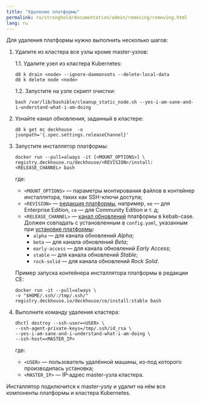 ```yaml
---
title: "Удаление платформы"
permalink: ru/stronghold/documentation/admin/removing/removing.html
lang: ru
---
```


Для удаления платформы нужно выполнить несколько шагов:

1. Удалите из кластера все узлы кроме master-узлов:

   1.1. Удалите узел из кластера Kubernetes:

     ```shell
     d8 k drain <node> --ignore-daemonsets --delete-local-data
     d8 k delete node <node>
     ```

    1.2. Запустите на узле скрипт очистки:

     ```shell
     bash /var/lib/bashible/cleanup_static_node.sh --yes-i-am-sane-and-i-understand-what-i-am-doing
     ```

1. Узнайте канал обновления, заданный в кластере:

   ```shell
   d8 k get mc deckhouse  -o jsonpath='{.spec.settings.releaseChannel}'
   ```

1. Запустите инсталлятор платформы:

   ```shell
   docker run --pull=always -it [<MOUNT_OPTIONS>] \
   registry.deckhouse.ru/deckhouse/<REVISION>/install:<RELEASE_CHANNEL> bash
   ```

   где:
   - `<MOUNT_OPTIONS>` — параметры монтирования файлов в контейнер инсталлятора, таких как SSH-ключи доступа;
   - `<REVISION>` — [редакция платформы](../../about/editions.html), например, `ee` — для Enterprise Edition, `ce` — для Community Edition и т. д;
   - `<RELEASE_CHANNEL>` — [канал обновлений](../../about/update-channels.html) платформы в kebab-case. Должен совпадать с установленным в `config.yaml`, указанным при [установке платформы](../install/steps/install.html):
     - `alpha` — для канала обновлений *Alpha*;
     - `beta` — для канала обновлений *Beta*;
     - `early-access` — для канала обновлений *Early Access*;
     - `stable` — для канала обновлений *Stable*;
     - `rock-solid` — для канала обновлений *Rock Solid*.

   Пример запуска контейнера инсталлятора платформы в редакции CE:

   ```shell
   docker run -it --pull=always \
   -v "$HOME/.ssh/:/tmp/.ssh/" registry.deckhouse.io/deckhouse/ce/install:stable bash
   ```

1. Выполните команду удаления кластера:

   ```shell
   dhctl destroy --ssh-user=<USER> \
   --ssh-agent-private-keys=/tmp/.ssh/id_rsa \
   --yes-i-am-sane-and-i-understand-what-i-am-doing \
   --ssh-host=<MASTER_IP>
   ```

   где:
   - `<USER>` — пользователь удалённой машины, из-под которого производилась установка;
   - `<MASTER_IP>` — IP-адрес master-узла кластера.

Инсталлятор подключится к master-узлу и удалит на нём все компоненты платформы и кластера Kubernetes.

